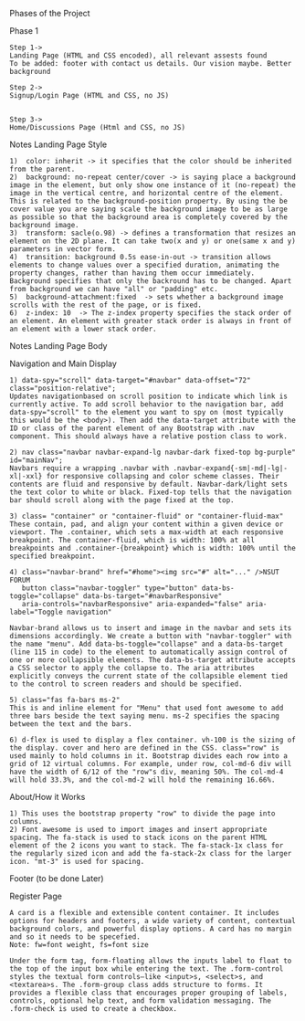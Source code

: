 Phases of the Project

Phase 1

    Step 1-> 
    Landing Page (HTML and CSS encoded), all relevant assests found
    To be added: footer with contact us details. Our vision maybe. Better background

    Step 2-> 
    Signup/Login Page (HTML and CSS, no JS)


    Step 3->
    Home/Discussions Page (Html and CSS, no JS)

Notes Landing Page Style

    1)  color: inherit -> it specifies that the color should be inherited from the parent.
    2)  background: no-repeat center/cover -> is saying place a background image in the element, but only show one instance of it (no-repeat) the   image in the vertical centre, and horizontal centre of the element. This is related to the background-position property. By using the be cover value you are saying scale the background image to be as large as possible so that the background area is completely covered by the background image.
    3)  transform: sacle(o.98) -> defines a transformation that resizes an element on the 2D plane. It can take two(x and y) or one(same x and y) parameters in vector form.
    4)  transition: background 0.5s ease-in-out -> transition allows elements to change values over a specified duration, animating the property changes, rather than having them occur immediately. Background specifies that only the backround has to be changed. Apart from background we can have "all" or "padding" etc.
    5)  background-attachment:fixed  -> sets whether a background image scrolls with the rest of the page, or is fixed.
    6)  z-index: 10  -> The z-index property specifies the stack order of an element. An element with greater stack order is always in front of an element with a lower stack order.

Notes Landing Page Body

Navigation and Main Display 

    1) data-spy="scroll" data-target="#navbar" data-offset="72" class="position-relative";
    Updates navigationbased on scroll position to indicate which link is currently active. To add scroll behavior to the navigation bar, add data-spy="scroll" to the element you want to spy on (most typically this would be the <body>). Then add the data-target attribute with the ID or class of the parent element of any Bootstrap with .nav component. This should always have a relative postion class to work.

    2) nav class="navbar navbar-expand-lg navbar-dark fixed-top bg-purple" id="mainNav";
    Navbars require a wrapping .navbar with .navbar-expand{-sm|-md|-lg|-xl|-xxl} for responsive collapsing and color scheme classes. Their contents are fluid and responsive by default. Navbar-dark/light sets the text color to white or black. Fixed-top tells that the navigation bar should scroll along with the page fixed at the top.

    3) class= "container" or "container-fluid" or "container-fluid-max"
    These contain, pad, and align your content within a given device or viewport. The .container, which sets a max-width at each responsive breakpoint. The container-fluid, which is width: 100% at all breakpoints and .container-{breakpoint} which is width: 100% until the specified breakpoint.

    4) class="navbar-brand" href="#home"><img src="#" alt="..." />NSUT FORUM
       button class="navbar-toggler" type="button" data-bs-toggle="collapse" data-bs-target="#navbarResponsive"
       aria-controls="navbarResponsive" aria-expanded="false" aria-label="Toggle navigation"

    Navbar-brand allows us to insert and image in the navbar and sets its dimensions accordingly. We create a button with "navbar-toggler" with the name "menu". Add data-bs-toggle="collapse" and a data-bs-target (line 115 in code) to the element to automatically assign control of one or more collapsible elements. The data-bs-target attribute accepts a CSS selector to apply the collapse to. The aria attributes explicitly conveys the current state of the collapsible element tied to the control to screen readers and should be specified.

    5) class="fas fa-bars ms-2"
    This is and inline element for "Menu" that used font awesome to add three bars beside the text saying menu. ms-2 specifies the spacing between the text and the bars.

    6) d-flex is used to display a flex container. vh-100 is the sizing of the display. cover and hero are defined in the CSS. class="row" is used mainly to hold columns in it. Bootstrap divides each row into a grid of 12 virtual columns. For example, under row, col-md-6 div will have the width of 6/12 of the "row"s div, meaning 50%. The col-md-4 will hold 33.3%, and the col-md-2 will hold the remaining 16.66%.

About/How it Works

    1) This uses the bootstrap property "row" to divide the page into columns.
    2) Font awesome is used to import images and insert appropriate spacing. The fa-stack is used to stack icons on the parent HTML element of the 2 icons you want to stack. The fa-stack-1x class for the regularly sized icon and add the fa-stack-2x class for the larger icon. "mt-3" is used for spacing.

Footer (to be done Later)

Register Page 

    A card is a flexible and extensible content container. It includes options for headers and footers, a wide variety of content, contextual background colors, and powerful display options. A card has no margin and so it needs to be specefied. 
    Note: fw=font weight, fs=font size

    Under the form tag, form-floating allows the inputs label to float to the top of the input box while entering the text. The .form-control styles the textual form controls—like <input>s, <select>s, and <textarea>s. The .form-group class adds structure to forms. It provides a flexible class that encourages proper grouping of labels, controls, optional help text, and form validation messaging. The .form-check is used to create a checkbox.









  
